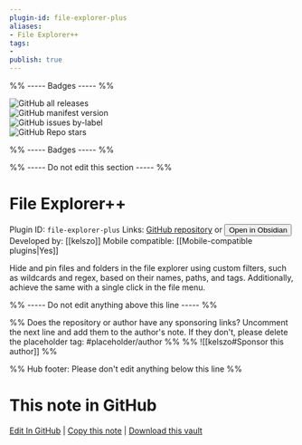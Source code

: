 ```yaml
---
plugin-id: file-explorer-plus
aliases:
- File Explorer++
tags: 
- 
publish: true
---
```


%% ----- Badges ----- %%

![GitHub all releases](https://img.shields.io/github/downloads/kelszo/obsidian-file-explorer-plus/total?color=573E7A&logo=github&style=for-the-badge)   
![GitHub manifest version](https://img.shields.io/github/manifest-json/v/kelszo/obsidian-file-explorer-plus?color=573E7A&logo=github&style=for-the-badge)   
![GitHub issues by-label](https://img.shields.io/github/issues/kelszo/obsidian-file-explorer-plus/help%20wanted?color=573E7A&logo=github&style=for-the-badge)   
![GitHub Repo stars](https://img.shields.io/github/stars/kelszo/obsidian-file-explorer-plus?color=573E7A&logo=github&style=for-the-badge)

%% ----- Badges ----- %%

%% ----- Do not edit this section ----- %%

# File Explorer++

Plugin ID: `file-explorer-plus`
Links: [GitHub repository](https://github.com/kelszo/obsidian-file-explorer-plus) or [<button id=HH>Open in Obsidian</button>](obsidian://show-plugin?id=file-explorer-plus)
Developed by: [[kelszo]]
Mobile compatible: [[Mobile-compatible plugins|Yes]]

Hide and pin files and folders in the file explorer using custom filters, such as wildcards and regex, based on their names, paths, and tags. Additionally, achieve the same with a single click in the file menu.

%% ----- Do not edit anything above this line ----- %% 

%% Does the repository or author have any sponsoring links? Uncomment the next line and add them to the author's note. If they don't, please delete the placeholder tag: #placeholder/author %%
%% ![[kelszo#Sponsor this author]] %%

%% Hub footer: Please don't edit anything below this line %%

# This note in GitHub

<span class="git-footer">[Edit In GitHub](https://github.dev/obsidian-community/obsidian-hub/blob/main/02%20-%20Community%20Expansions/02.05%20All%20Community%20Expansions/Plugins/file-explorer-plus.md "git-hub-edit-note") | [Copy this note](https://raw.githubusercontent.com/obsidian-community/obsidian-hub/main/02%20-%20Community%20Expansions/02.05%20All%20Community%20Expansions/Plugins/file-explorer-plus.md "git-hub-copy-note") | [Download this vault](https://github.com/obsidian-community/obsidian-hub/archive/refs/heads/main.zip "git-hub-download-vault") </span>

